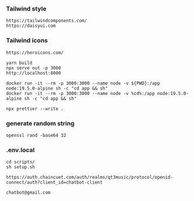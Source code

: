 ### Tailwind style

```
https://tailwindcomponents.com/
https://daisyui.com
```

### Tailwind icons

```
https://heroicons.com/
```

```
yarn build
npx serve out -p 3000
http://localhost:8000
```

```
docker run -it --rm -p 3000:3000 --name node -v ${PWD}:/app node:19.5.0-alpine sh -c "cd app && sh"
docker run -it --rm -p 3000:3000 --name node -v %cd%:/app node:19.5.0-alpine sh -c "cd app && sh"
```

```
npx prettier --write .
```

### generate random string

```
openssl rand -base64 32
```

### .env.local

```
cd scripts/
sh setup.sh
```

```
https://auth.chaincuet.com/auth/realms/qt3music/protocol/openid-connect/auth?client_id=chatbot-client
```

```
chatbot@gmail.com
```
